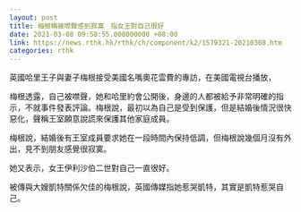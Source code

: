 ```yaml
---
layout: post
title: 梅根稱被噤聲感到寂寞　指女王對自己很好
date: 2021-03-08 09:58:55.000000000 +08:00
link: https://news.rthk.hk/rthk/ch/component/k2/1579321-20210308.htm
categories: rthk
---
```


英國哈里王子與妻子梅根接受美國名嘴奧花雲費的專訪，在美國電視台播放，

梅根透露，自己被噤聲，她和哈里約會公開後，身邊的人都被給予非常明確的指示，不就事件發表評論。梅根說，最初以為自己是受到保護，但是結婚後情況很快惡化，聲稱王室願意說謊來保護其他家庭成員。

梅根說，結婚後有王室成員要求她在一段時間內保持低調，但梅根說幾個月沒有外出，見不到朋友感覺很寂寞。

她又表示，女王伊利沙伯二世對自己一直很好。

被傳與大嫂凱特關係欠佳的梅根說，英國傳媒指她惹哭凱特，其實是凱特惹哭自己。
